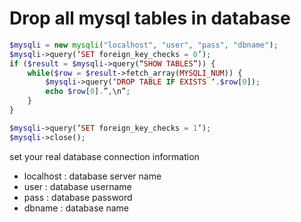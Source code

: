 # Drop all mysql tables in database

```php
$mysqli = new mysqli("localhost", "user", "pass", "dbname");
$mysqli->query(‘SET foreign_key_checks = 0’);
if ($result = $mysqli->query(“SHOW TABLES”)) {
	while($row = $result->fetch_array(MYSQLI_NUM)) {
		$mysqli->query(‘DROP TABLE IF EXISTS ‘.$row[0]);
		echo $row[0].”,\n”;
	}
}

$mysqli->query(‘SET foreign_key_checks = 1’);
$mysqli->close();
```

set your real database connection information
- localhost : database server name
- user : database username
- pass : database password
- dbname : database name